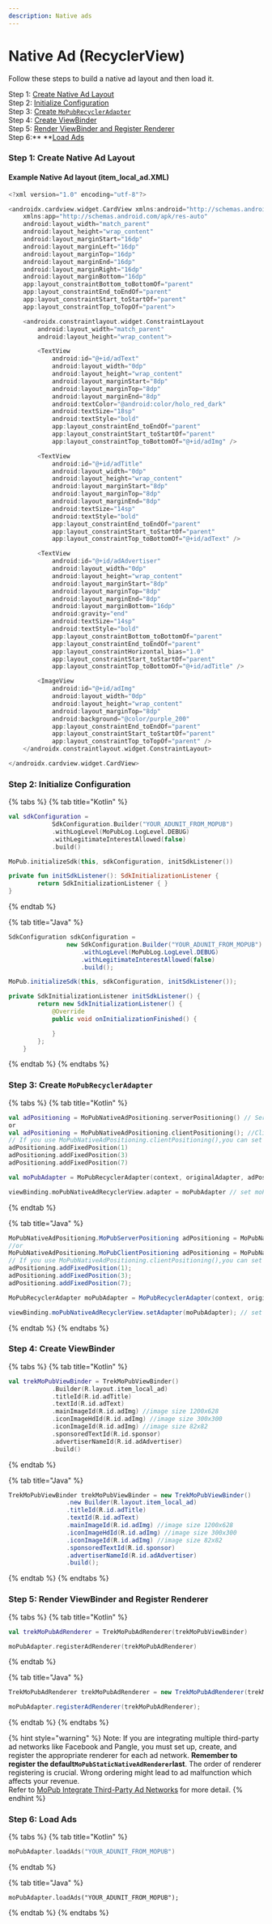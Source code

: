 ```yaml
---
description: Native ads
---
```


# Native Ad (RecyclerView)

Follow these steps to build a native ad layout and then load it.

Step 1: [Create Native Ad Layout](native-ad-layout-recyclerview.md#step-1-create-native-ad-layout)\
Step 2: [Initialize Configuration](native-ad-layout-recyclerview.md#step-2-initialize-configuration)\
Step 3: [Create `MoPubRecyclerAdapter`](native-ad-layout-recyclerview.md#step-3-create-mopubrecycleradapter)\
Step 4: [Create ViewBinder](../../ad-formats/native-ad.md#step-4-request-an-ad)\
Step 5: [Render ViewBinder and Register Renderer](native-ad-layout-recyclerview.md#step-5-render-viewbinder-and-register-renderer)\
Step 6:** **[Load Ads](native-ad-layout-recyclerview.md#step-6-load-ads)

### Step 1: Create Native Ad Layout

#### **Example Native Ad layout (item\_local\_ad.XML)**

```kotlin
<?xml version="1.0" encoding="utf-8"?>

<androidx.cardview.widget.CardView xmlns:android="http://schemas.android.com/apk/res/android"
    xmlns:app="http://schemas.android.com/apk/res-auto"
    android:layout_width="match_parent"
    android:layout_height="wrap_content"
    android:layout_marginStart="16dp"
    android:layout_marginLeft="16dp"
    android:layout_marginTop="16dp"
    android:layout_marginEnd="16dp"
    android:layout_marginRight="16dp"
    android:layout_marginBottom="16dp"
    app:layout_constraintBottom_toBottomOf="parent"
    app:layout_constraintEnd_toEndOf="parent"
    app:layout_constraintStart_toStartOf="parent"
    app:layout_constraintTop_toTopOf="parent">

    <androidx.constraintlayout.widget.ConstraintLayout
        android:layout_width="match_parent"
        android:layout_height="wrap_content">

        <TextView
            android:id="@+id/adText"
            android:layout_width="0dp"
            android:layout_height="wrap_content"
            android:layout_marginStart="8dp"
            android:layout_marginTop="8dp"
            android:layout_marginEnd="8dp"
            android:textColor="@android:color/holo_red_dark"
            android:textSize="18sp"
            android:textStyle="bold"
            app:layout_constraintEnd_toEndOf="parent"
            app:layout_constraintStart_toStartOf="parent"
            app:layout_constraintTop_toBottomOf="@+id/adImg" />

        <TextView
            android:id="@+id/adTitle"
            android:layout_width="0dp"
            android:layout_height="wrap_content"
            android:layout_marginStart="8dp"
            android:layout_marginTop="8dp"
            android:layout_marginEnd="8dp"
            android:textSize="14sp"
            android:textStyle="bold"
            app:layout_constraintEnd_toEndOf="parent"
            app:layout_constraintStart_toStartOf="parent"
            app:layout_constraintTop_toBottomOf="@+id/adText" />

        <TextView
            android:id="@+id/adAdvertiser"
            android:layout_width="0dp"
            android:layout_height="wrap_content"
            android:layout_marginStart="8dp"
            android:layout_marginTop="8dp"
            android:layout_marginEnd="8dp"
            android:layout_marginBottom="16dp"
            android:gravity="end"
            android:textSize="14sp"
            android:textStyle="bold"
            app:layout_constraintBottom_toBottomOf="parent"
            app:layout_constraintEnd_toEndOf="parent"
            app:layout_constraintHorizontal_bias="1.0"
            app:layout_constraintStart_toStartOf="parent"
            app:layout_constraintTop_toBottomOf="@+id/adTitle" />

        <ImageView
            android:id="@+id/adImg"
            android:layout_width="0dp"
            android:layout_height="wrap_content"
            android:layout_marginTop="8dp"
            android:background="@color/purple_200"
            app:layout_constraintEnd_toEndOf="parent"
            app:layout_constraintStart_toStartOf="parent"
            app:layout_constraintTop_toTopOf="parent" />
    </androidx.constraintlayout.widget.ConstraintLayout>

</androidx.cardview.widget.CardView>
```

### **Step 2: Initialize Configuration**

{% tabs %}
{% tab title="Kotlin" %}
```kotlin
val sdkConfiguration = 
            SdkConfiguration.Builder("YOUR_ADUNIT_FROM_MOPUB")
            .withLogLevel(MoPubLog.LogLevel.DEBUG)
            .withLegitimateInterestAllowed(false)
            .build()

MoPub.initializeSdk(this, sdkConfiguration, initSdkListener())

private fun initSdkListener(): SdkInitializationListener {
        return SdkInitializationListener { }
}

```
{% endtab %}

{% tab title="Java" %}
```java
SdkConfiguration sdkConfiguration =
                new SdkConfiguration.Builder("YOUR_ADUNIT_FROM_MOPUB")
                    .withLogLevel(MoPubLog.LogLevel.DEBUG)
                    .withLegitimateInterestAllowed(false)
                    .build();

MoPub.initializeSdk(this, sdkConfiguration, initSdkListener());

private SdkInitializationListener initSdkListener() {
        return new SdkInitializationListener() {
            @Override
            public void onInitializationFinished() {

            }
        };
    }
```
{% endtab %}
{% endtabs %}

### **Step 3: Create `MoPubRecyclerAdapter`**

{% tabs %}
{% tab title="Kotlin" %}
```kotlin
val adPositioning = MoPubNativeAdPositioning.serverPositioning() // Server-Side Positioning
or
val adPositioning = MoPubNativeAdPositioning.clientPositioning(); //Client-Side Positioning
// If you use MoPubNativeAdPositioning.clientPositioning(),you can set position where you want show the ad.
adPositioning.addFixedPosition(1) 
adPositioning.addFixedPosition(3)
adPositioning.addFixedPosition(7)

val moPubAdapter = MoPubRecyclerAdapter(context, originalAdapter, adPositioning) // originalAdapter is own RecyclerView.Adapter 

viewBinding.moPubNativeAdRecyclerView.adapter = moPubAdapter // set moPubAdapter for your RecyclerView 
```
{% endtab %}

{% tab title="Java" %}
```java
MoPubNativeAdPositioning.MoPubServerPositioning adPositioning = MoPubNativeAdPositioning.serverPositioning();// Server-Side Positioning
//or
MoPubNativeAdPositioning.MoPubClientPositioning adPositioning = MoPubNativeAdPositioning.clientPositioning();; //Client-Side Positioning
// If you use MoPubNativeAdPositioning.clientPositioning(),you can set position where you want show the ad.
adPositioning.addFixedPosition(1);
adPositioning.addFixedPosition(3);
adPositioning.addFixedPosition(7);

MoPubRecyclerAdapter moPubAdapter = MoPubRecyclerAdapter(context, originalAdapter, adPositioning); // originalAdapter is own RecyclerView.Adapter

viewBinding.moPubNativeAdRecyclerView.setAdapter(moPubAdapter); // set moPubAdapter for your RecyclerView
```
{% endtab %}
{% endtabs %}

### **Step 4: Create ViewBinder**

{% tabs %}
{% tab title="Kotlin" %}
```kotlin
val trekMoPubViewBinder = TrekMoPubViewBinder()
            .Builder(R.layout.item_local_ad)
            .titleId(R.id.adTitle)
            .textId(R.id.adText)
            .mainImageId(R.id.adImg) //image size 1200x628 
            .iconImageHdId(R.id.adImg) //image size 300x300
            .iconImageId(R.id.adImg) //image size 82x82
            .sponsoredTextId(R.id.sponsor)
            .advertiserNameId(R.id.adAdvertiser)
            .build()
```
{% endtab %}

{% tab title="Java" %}
```java
TrekMoPubViewBinder trekMoPubViewBinder = new TrekMoPubViewBinder()
                .new Builder(R.layout.item_local_ad)
                .titleId(R.id.adTitle)
                .textId(R.id.adText)
                .mainImageId(R.id.adImg) //image size 1200x628 
                .iconImageHdId(R.id.adImg) //image size 300x300
                .iconImageId(R.id.adImg) //image size 82x82
                .sponsoredTextId(R.id.sponsor)
                .advertiserNameId(R.id.adAdvertiser)
                .build();

```
{% endtab %}
{% endtabs %}

### **Step 5: Render ViewBinder and Register Renderer**

{% tabs %}
{% tab title="Kotlin" %}
```kotlin
val trekMoPubAdRenderer = TrekMoPubAdRenderer(trekMoPubViewBinder)

moPubAdapter.registerAdRenderer(trekMoPubAdRenderer)
```
{% endtab %}

{% tab title="Java" %}
```java
TrekMoPubAdRenderer trekMoPubAdRenderer = new TrekMoPubAdRenderer(trekMoPubViewBinder);

moPubAdapter.registerAdRenderer(trekMoPubAdRenderer);
```
{% endtab %}
{% endtabs %}

{% hint style="warning" %}
Note: If you are integrating multiple third-party ad networks like Facebook and Pangle, you must set up, create, and register the appropriate renderer for each ad network. **Remember to register the default`MoPubStaticNativeAdRenderer`last**. The order of renderer registering is crucial. Wrong ordering might lead to ad malfunction which affects your revenue. \
Refer to [MoPub Integrate Third-Party Ad Networks](https://developers.mopub.com/publishers/mediation/integrate-android/) for more detail.
{% endhint %}

### **Step 6: Load Ads**

{% tabs %}
{% tab title="Kotlin" %}
```kotlin
moPubAdapter.loadAds("YOUR_ADUNIT_FROM_MOPUB")
```
{% endtab %}

{% tab title="Java" %}
```
moPubAdapter.loadAds("YOUR_ADUNIT_FROM_MOPUB");
```
{% endtab %}
{% endtabs %}
